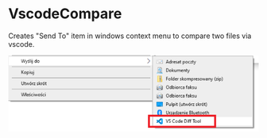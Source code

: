 # VscodeCompare

Creates "Send To" item in windows context menu to compare two files via vscode.

![SendTo screenshot](./SendToItem.png)
